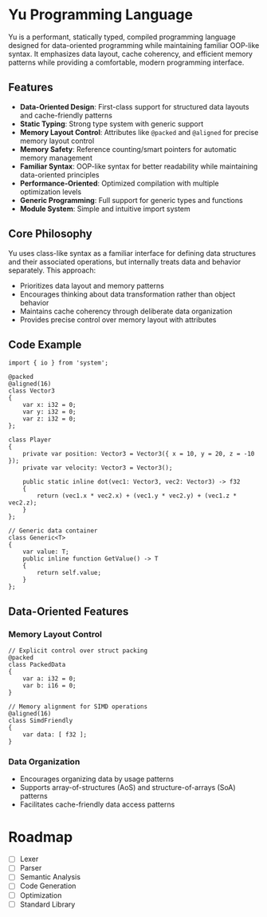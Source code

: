 # Yu Programming Language

Yu is a performant, statically typed, compiled programming language designed for data-oriented programming while maintaining familiar OOP-like syntax. It emphasizes data layout, cache coherency, and efficient memory patterns while providing a comfortable, modern programming interface.

## Features

- **Data-Oriented Design**: First-class support for structured data layouts and cache-friendly patterns
- **Static Typing**: Strong type system with generic support
- **Memory Layout Control**: Attributes like `@packed` and `@aligned` for precise memory layout control
- **Memory Safety**: Reference counting/smart pointers for automatic memory management
- **Familiar Syntax**: OOP-like syntax for better readability while maintaining data-oriented principles
- **Performance-Oriented**: Optimized compilation with multiple optimization levels
- **Generic Programming**: Full support for generic types and functions
- **Module System**: Simple and intuitive import system

## Core Philosophy

Yu uses class-like syntax as a familiar interface for defining data structures and their associated operations, but internally treats data and behavior separately. This approach:

- Prioritizes data layout and memory patterns
- Encourages thinking about data transformation rather than object behavior
- Maintains cache coherency through deliberate data organization
- Provides precise control over memory layout with attributes

## Code Example

```yu
import { io } from 'system';

@packed
@aligned(16)
class Vector3
{
    var x: i32 = 0;
    var y: i32 = 0;
    var z: i32 = 0;
};

class Player 
{
    private var position: Vector3 = Vector3({ x = 10, y = 20, z = -10 });
    private var velocity: Vector3 = Vector3();

    public static inline dot(vec1: Vector3, vec2: Vector3) -> f32 
    {
        return (vec1.x * vec2.x) + (vec1.y * vec2.y) + (vec1.z * vec2.z);
    }
};

// Generic data container
class Generic<T>
{
    var value: T;
    public inline function GetValue() -> T 
    {
        return self.value;
    }
};
```

## Data-Oriented Features

### Memory Layout Control
```yu
// Explicit control over struct packing
@packed
class PackedData 
{
    var a: i32 = 0;
    var b: i16 = 0;
}

// Memory alignment for SIMD operations
@aligned(16)
class SimdFriendly 
{
    var data: [ f32 ];
}
```

### Data Organization
- Encourages organizing data by usage patterns
- Supports array-of-structures (AoS) and structure-of-arrays (SoA) patterns
- Facilitates cache-friendly data access patterns

# Roadmap

- [ ] Lexer
- [ ] Parser
- [ ] Semantic Analysis
- [ ] Code Generation
- [ ] Optimization
- [ ] Standard Library